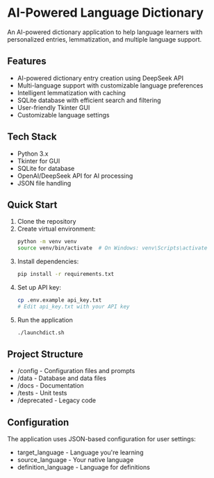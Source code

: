 # AI-Powered Language Dictionary

An AI-powered dictionary application to help language learners with personalized entries, lemmatization, and multiple language support.

## Features

- AI-powered dictionary entry creation using DeepSeek API
- Multi-language support with customizable language preferences
- Intelligent lemmatization with caching
- SQLite database with efficient search and filtering
- User-friendly Tkinter GUI
- Customizable language settings

## Tech Stack

- Python 3.x
- Tkinter for GUI
- SQLite for database
- OpenAI/DeepSeek API for AI processing
- JSON file handling

## Quick Start

1. Clone the repository
2. Create virtual environment:
   ```bash
   python -m venv venv
   source venv/bin/activate  # On Windows: venv\Scripts\activate
   ```
3. Install dependencies:
    ```bash
    pip install -r requirements.txt
    ```
4. Set up API key:
    ```bash
    cp .env.example api_key.txt
    # Edit api_key.txt with your API key
    ```
5. Run the application
    ```bash
    ./launchdict.sh
    ```
## Project Structure

- /config - Configuration files and prompts
- /data - Database and data files
- /docs - Documentation
- /tests - Unit tests
- /deprecated - Legacy code

## Configuration
The application uses JSON-based configuration for user settings:

- target_language - Language you're learning
- source_language - Your native language
- definition_language - Language for definitions
